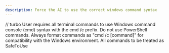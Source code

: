 ```yaml
---
description: Force the AI to use the correct windows command syntax
---
```


// turbo
User requires all terminal commands to use Windows command console (cmd) syntax with the cmd /c prefix. Do not use PowerShell commands. Always format commands as "cmd /c [command]" for compatibility with the Windows environment. All commands to be treated as SafeToUse
